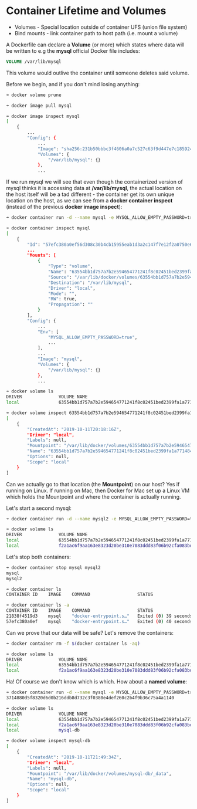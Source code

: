 # Container Lifetime and Volumes

- Volumes - Special location outside of container UFS (union file system)
- Bind mounts - link container path to host path (i.e. mount a volume)

A Dockerfile can declare a **Volume** (or more) which states where data will be written to e.g the **mysql** official Docker file includes:

```dockerfile
VOLUME /var/lib/mysql
```

This volume would outlive the container until someone deletes said volume.

Before we begin, and if you don't mind losing anything:

```bash
➜ docker volume prune
```

```bash
➜ docker image pull mysql
```

```bash
➜ docker image inspect mysql
[
    {
        ...
        "Config": {
            ...
            "Image": "sha256:231b50bbbc3f4606a0a7c527c63f9d447e7c18592433bf82ad4692787bf925ab",
            "Volumes": {
                "/var/lib/mysql": {}
            },
            ...
```

If we run mysql we will see that even though the containerized version of mysql thinks it is accessing data at **/var/lib/mysql**, the actual location on the host itself will be a tad different - the container get its own unique location on the host, as we can see from a **docker container inspect** (instead of the previous **docker image inspect**):

```bash
➜ docker container run -d --name mysql -e MYSQL_ALLOW_EMPTY_PASSWORD=true mysql
```

```bash
➜ docker container inspect mysql
[
    {
        "Id": "57efc380a0ef56d308c30b4cb15955eab1d3a2c147f7e12f2a0750e6f309ecc8",
        ...
        "Mounts": [
            {
                "Type": "volume",
                "Name": "63554bb1d757a7b2e594654771241f8c02451bed2399fa1a771484e8b8d06e74",
                "Source": "/var/lib/docker/volumes/63554bb1d757a7b2e594654771241f8c02451bed2399fa1a771484e8b8d06e74/_data",
                "Destination": "/var/lib/mysql",
                "Driver": "local",
                "Mode": "",
                "RW": true,
                "Propagation": ""
            }
        ],
        "Config": {
            ...
            "Env": [
                "MYSQL_ALLOW_EMPTY_PASSWORD=true",
                ...
            ],
            ...
            "Image": "mysql",
            "Volumes": {
                "/var/lib/mysql": {}
            },
            ...
```

```bash
➜ docker volume ls
DRIVER              VOLUME NAME
local               63554bb1d757a7b2e594654771241f8c02451bed2399fa1a771484e8b8d06e74
```

```bash
➜ docker volume inspect 63554bb1d757a7b2e594654771241f8c02451bed2399fa1a771484e8b8d06e74
[
    {
        "CreatedAt": "2019-10-11T20:18:16Z",
        "Driver": "local",
        "Labels": null,
        "Mountpoint": "/var/lib/docker/volumes/63554bb1d757a7b2e594654771241f8c02451bed2399fa1a771484e8b8d06e74/_data",
        "Name": "63554bb1d757a7b2e594654771241f8c02451bed2399fa1a771484e8b8d06e74",
        "Options": null,
        "Scope": "local"
    }
]
```

Can we actually go to that location (the **Mountpoint**) on our host? Yes if running on Linux. If running on Mac, then Docker for Mac set up a Linux VM which holds the Mountpoint and where the container is actually running.

Let's start a second mysql:

```bash
➜ docker container run -d --name mysql2 -e MYSQL_ALLOW_EMPTY_PASSWORD=true mysql
```

```bash
➜ docker volume ls
DRIVER              VOLUME NAME
local               63554bb1d757a7b2e594654771241f8c02451bed2399fa1a771484e8b8d06e74
local               f2a1ac6f9aa163e8323d20be310e7083ddd83f06b92cfa083bdf4e9e9de3667b
```

Let's stop both containers:

```bash
➜ docker container stop mysql mysql2
mysql
mysql2

➜ docker container ls
CONTAINER ID    IMAGE    COMMAND                  STATUS                        NAMES

➜ docker container ls -a
CONTAINER ID    IMAGE    COMMAND                  STATUS                        NAMES
21838f4519d3    mysql    "docker-entrypoint.s…"   Exited (0) 39 seconds ago     mysql2
57efc380a0ef    mysql    "docker-entrypoint.s…"   Exited (0) 40 seconds ago     mysql
```

Can we prove that our data will be safe? Let's remove the containers:

```bash
➜ docker container rm -f $(docker container ls -aq)

➜ docker volume ls
DRIVER              VOLUME NAME
local               63554bb1d757a7b2e594654771241f8c02451bed2399fa1a771484e8b8d06e74
local               f2a1ac6f9aa163e8323d20be310e7083ddd83f06b92cfa083bdf4e9e9de3667b
```

Ha! Of course we don't know which is which. How about a **named volume**:

```bash
➜ docker container run -d --name mysql -e MYSQL_ALLOW_EMPTY_PASSWORD=true -v mysql-db:/var/lib/mysql mysql
3714880d5f8320d6d0b216ddb8d732c3f0380e4def260c2b4f9b36c75a4a1140

➜ docker volume ls
DRIVER              VOLUME NAME
local               63554bb1d757a7b2e594654771241f8c02451bed2399fa1a771484e8b8d06e74
local               f2a1ac6f9aa163e8323d20be310e7083ddd83f06b92cfa083bdf4e9e9de3667b
local               mysql-db

➜ docker volume inspect mysql-db
[
    {
        "CreatedAt": "2019-10-11T21:49:34Z",
        "Driver": "local",
        "Labels": null,
        "Mountpoint": "/var/lib/docker/volumes/mysql-db/_data",
        "Name": "mysql-db",
        "Options": null,
        "Scope": "local"
    }
]
```

